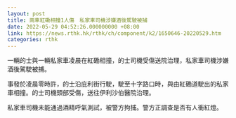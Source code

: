 ```yaml
---
layout: post
title: 兩車紅磡相撞1人傷　私家車司機涉嫌酒後駕駛被捕
date: 2022-05-29 04:52:26.000000000 +08:00
link: https://news.rthk.hk/rthk/ch/component/k2/1650646-20220529.htm
categories: rthk
---
```


一輛的士與一輛私家車凌晨在紅磡相撞，的士司機受傷送院治理，私家車司機涉嫌酒後駕駛被捕。

事發於凌晨零時許，的士沿庇利街行駛，駛至十字路口時，與由紅磡道駛出的私家車相撞。的士司機頭部受傷，送往伊利沙伯醫院治理。

私家車司機未能通過酒精呼氣測試，被警方拘捕。警方正調查是否有人衝紅燈。
